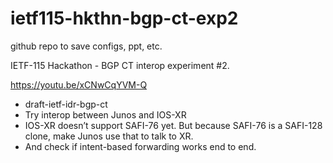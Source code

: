 # ietf115-hkthn-bgp-ct-exp2

github repo to save configs, ppt, etc.

 IETF-115 Hackathon - BGP CT interop experiment #2.

 https://youtu.be/xCNwCqYVM-Q 

   - draft-ietf-idr-bgp-ct
   - Try interop between Junos and IOS-XR
   - IOS-XR doesn’t support SAFI-76 yet. But because SAFI-76 is a SAFI-128 clone, make Junos use that to talk to XR.
   - And check if intent-based forwarding works end to end.

